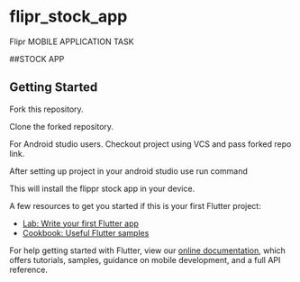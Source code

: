 # flipr_stock_app

Flipr MOBILE APPLICATION TASK 

##STOCK APP

## Getting Started

Fork this repository.

Clone the forked repository.

For Android studio users.
Checkout project using VCS and pass forked repo link.

After setting up project in your android studio use run command

This will install the flippr stock app in your device.

A few resources to get you started if this is your first Flutter project:

- [Lab: Write your first Flutter app](https://flutter.dev/docs/get-started/codelab)
- [Cookbook: Useful Flutter samples](https://flutter.dev/docs/cookbook)

For help getting started with Flutter, view our
[online documentation](https://flutter.dev/docs), which offers tutorials,
samples, guidance on mobile development, and a full API reference.
